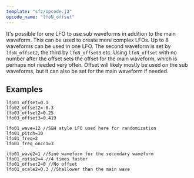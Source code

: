 ```yaml
---
template: "sfz/opcode.j2"
opcode_name: "lfoN_offset"
---
```

It's possible for one LFO to use sub waveforms in addition to the main waveform.
This can be used to create more complex LFOs.
Up to 8 waveforms can be used in one LFO.
The second waveform is set by `lfoN_offset2`, the third by `lfoN_offset3` etc.
Using `lfoN_offset` with no number after the offset sets the offset
for the main waveform, which is perhaps not needed very often.
Offset will likely mostly be used on the sub waveforms,
but it can also be set for the main waveform if needed.

## Examples

```sfz
lfo01_offset=0.1
lfo02_offset2=-0.3
lfo03_offset2=0.25
lfo03_offset3=0.419
```

```sfz
lfo01_wave=12 //S&H style LFO used here for randomization
lfo01_pitch=10
lfo01_freq=2
lfo01_freq_oncc1=3

lfo01_wave2=1 //Sine waveform for the secondary waveform
lfo01_ratio2=4 //4 times faster
lfo01_offset2=0 //No offset
lfo01_scale2=0.3 //Shallower than the main wave
```
